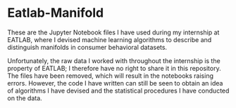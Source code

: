 # Eatlab-Manifold
These are the Jupyter Notebook files I have used during my internship at EATLAB,  where I devised machine learning algorithms to 
describe and distinguish manifolds in consumer behavioral datasets.

Unfortunately, the raw data I worked with throughout the internship is the property of EATLAB; I therefore have no 
right to share it in this repository. The files have been removed, which will result in the notebooks raising errors. However,
the code I have written can still be seen to obtain an idea of algorithms I have devised and the statistical procedures I have 
conducted on the data.

